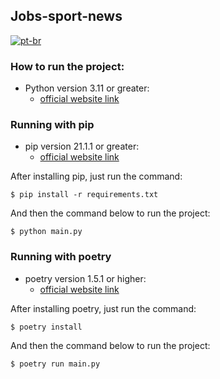 ## Jobs-sport-news

[![pt-br](https://img.shields.io/badge/lang-pt--br-green.svg)](https://github.com/antonio-dias/sport-news/blob/main/jobs-sport-news/README.pt-br.md)

### How to run the project:

- Python version 3.11 or greater:
	- [official website link](https://www.python.org/)	

### Running with pip 
- pip version 21.1.1 or greater:
	- [official website link](https://pypi.org/)

After installing pip, just run the command:
``````
$ pip install -r requirements.txt
``````
And then the command below to run the project:
``````
$ python main.py
``````

### Running with poetry
- poetry version 1.5.1 or higher:
	- [official website link](https://python-poetry.org/)

After installing poetry, just run the command:
``````
$ poetry install
``````

And then the command below to run the project:
``````
$ poetry run main.py
``````